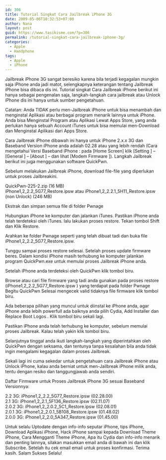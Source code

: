 ```yaml
---
id: 306
title: Tutorial Singkat Cara Jailbreak iPhone 3G
date: 2009-05-06T10:32:53+07:00
author: Nana
layout: post
guid: https://www.tasikisme.com/?p=306
permalink: /tutorial-singkat-cara-jailbreak-iphone-3g/
categories:
  - Apple
  - Handphone
tags:
  - Apple
  - iPhone
---
```

Jailbreak iPhone 3G sangat beresiko karena bila terjadi kegagalan mungkin saja iPhone anda jadi matot, selengkapnya keterangan tentang Jailbreak iPhone bisa dibaca dis ini. Tutorial singkat Cara Jailbreak iPhone berikut ini hanya sebagai pengenalan saja, langkah-langkah cara jailbreak atau Unlock iPhone dis ini hanya untuk sumber pengetahuan.

Catatan: Anda TIDAK perlu men-Jailbreak iPhone untuk bisa menambah dan menginstal Aplikasi atau berbagai program menarik lainnya untuk iPhone. Anda bisa Menginstal Program atau Aplikasi Lewat Apps Store, yang anda perlukan hanya sebuah Account iTunes untuk bisa memulai men-Download dan Menginstal Aplikasi dari Apps Store.

Cara Jailbreak iPhone dibawah ini hanya untuk iPhone 2.x.x 3G dan Baseband Version iPhone anda adalah 02.28 atau yang lebih rendah (Cara mengetahui Versi Baseband iPhone : pada [Home Screen] klik [Setting ] – [General ] – [About ] – dan lihat [Modem Firmware ]). Langkah Jailbreak berikut ini juga menggunakan software QuickPwn.

Sebelum melakukan Jailbreak iPhone, download file-file yang diperlukan untuk proses Jailbreakini.

QuickPwn-225-2.zip (16 MB)  
iPhone1,2\_2.2\_5G77\_Restore.ipsw atau iPhone1,2\_2.2.1\_5H11\_Restore.ipsw (non Unlock) (246 MB)

Ekstrak dan simpan semua file di folder Pwnage

Hubungkan iPhone ke komputer dan jalankan iTunes. Pastikan iPhone anda telah terdeteksi oleh iTunes. lalu lakukan proses restore. Tekan tombol Shift dan Klik Restore.

Arahkan ke folder Pwnage seperti yang telah dibuat tadi dan buka file iPhone1,2\_2.2\_5G77_Restore.ipsw.

Tunggu sampai proses restore selesai. Setelah proses update firmware beres. Dalam kondisi iPhone masih terhubung ke komputer jalankan program QuickPwn.exe untuk memulai proses Jailbreak iPhone anda.

Setelah iPhone anda terdeteksi oleh QuickPwn klik tombol biru.

Browse atau cari file firmware yang tadi anda gunakan pada proses restore (iPhone1,2\_2.2\_5G77_Restore.ipsw ) yang terdapat pada folder Pwnage Begitu QuickPwn Selesai mengecek valid tidaknya file firmware klik tombol biru.

Ada beberapa pilihan yang muncul untuk diinstal ke iPhone anda, agar iPhone anda lebih powerfull ada baiknya anda pilih Cydia, Add Installer dan Replace Boot Logos . Klik tombol biru sekali lagi.

Pastikan iPhone anda telah terhubung ke komputer, sebelum memulai proses Jailbreak. Kalau telah yakin klik tombol biru.

Selanjutnya tinggal anda ikuti langkah-langkah yang diperintahkan oleh QuickPwn dengan seksama, dan tentunya tanpa kesalahan bila anda tidak ingin mengalami kegagalan dalam proses Jailbreak.

Sekali lagi ini cuma sekedar untuk pengetahuan cara Jailbreak iPhone atau Unlock iPhone, kalau anda berniat untuk men-Jailbreak iPhone milik anda, tentu dengan resiko dan tanggungjawab anda sendiri.

Daftar Firmware untuk Proses Jailbreak iPhone 3G sesuai Baseband Versionnya:

2.2 3G: iPhone1,2\_2.2\_5G77_Restore.ipsw (02.28.00)  
2.1 3G: iPhone1,2\_2.1\_5F136_Restore.ipsw (02.11.07)  
2.0.2 3G: iPhone1,2\_2.0.2\_5C1_Restore.ipsw (02.08.01)  
2.0.1 3G: iPhone1,2\_2.0.1\_5B108_Restore.ipsw (01.48.02)  
2.0.0 3G: iPhone1,2\_2.0\_5A347_Restore.ipsw (01.45.00)

Untuk selalu Uptodate dengan info-info seputar iPhone, tips iPhone, Download Aplikasi iPhone, Hack iPhone sampai kepada Download Theme iPhone, Cara Mengganti Theme iPhone, Apa itu Cydia dan info-info menarik dan penting lainnya, silakan masukkan email anda di bawah ini dan klik Subscribe. Setelah itu cek email email untuk proses konfirmasi. Terima kasih. Salam Sukses Selalu!
